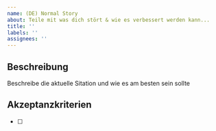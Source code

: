```yaml
---
name: (DE) Normal Story
about: Teile mit was dich stört & wie es verbessert werden kann...
title: ''
labels: ''
assignees: ''
---
```


## Beschreibung

Beschreibe die aktuelle Sitation und wie es am besten sein sollte

## Akzeptanzkriterien

- [ ]
